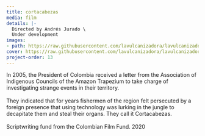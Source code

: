 ```yaml
---
title: cortacabezas
media: film
details: |-
  Directed by Andrés Jurado \
  Under development
images:
- path: https://raw.githubusercontent.com/lavulcanizadora/lavulcanizadora/main/uploads/cortacabezas/cortacabezas-1.jpg
cover: https://raw.githubusercontent.com/lavulcanizadora/lavulcanizadora/main/uploads/project-covers/cortacabezas-cover.png
project-order: 13
---
```

In 2005, the President of Colombia received a letter from the Association of Indigenous Councils of the Amazon Trapezium to take charge of investigating strange events in their territory.
<br>
<br>
They indicated that for years fishermen of the region felt persecuted by a foreign presence that using technology was lurking in the jungle to decapitate them and steal their organs. They call it Cortacabezas.
<br>
<br>
Scriptwriting fund from the Colombian Film Fund. 2020
